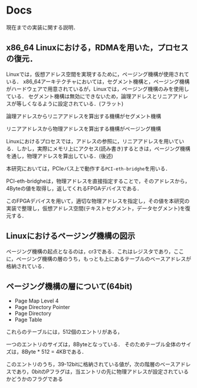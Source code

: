 # Docs

現在までの実装に関する説明．

## x86_64 Linuxにおける，RDMAを用いた，プロセスの復元．

Linuxでは，仮想アドレス空間を実現するために，ページング機構が使用されている．
x86_64アーキテクチャにおいては，セグメント機構と，ページング機構がハードウェアで用意されているが，Linuxでは，ページング機構のみを使用している．
セグメント機構は無効にできないため，論理アドレスとリニアアドレスが等しくなるように設定されている．(フラット)

論理アドレスからリニアアドレスを算出する機構がセグメント機構

リニアアドレスから物理アドレスを算出する機構がページング機構

Linuxにおけるプロセスでは，アドレスの参照に，リニアアドレスを用いている．しかし，実際にメモリ上にアクセス(読み書き)するときは，ページング機構を通し，物理アドレスを算出している．(後述)

本研究においては，PCIeバス上で動作する`PCI-eth-bridghe`を用いる．

PCI-eth-bridgheは，物理アドレスを直接指定することで，そのアドレスから，4Byteの値を取得し，返してくれるFPGAデバイスである．

このFPGAデバイスを用いて，適切な物理アドレスを指定し，その値を本研究の実装で整理し，仮想アドレス空間(テキストセグメント，データセグメント)を復元する．

## Linuxにおけるページング機構の図示

ページング機構の起点となるのは，cr3である．これはレジスタであり，ここに，ページング機構の層のうち，もっとも上にあるテーブルのベースアドレスが格納されている．

## ページング機構の層について(64bit)

- Page Map Level 4
- Page Directory Pointer
- Page Directory
- Page Table

これらのテーブルには，512個のエントリがある，

一つのエントリのサイズは，8Byteとなっている．
そのためテーブル全体のサイズは，8Byte * 512 = 4KBである．

<!-- ここに，図を描く， -->

このエントリのうち，39-12bitに格納されている値が，次の階層のベースアドレスであり，0bitのPフラグは，当エントリの先に物理アドレスが設定されているかどうかのフラグである

